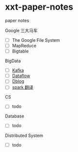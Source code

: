# xxt-paper-notes
paper notes


Google 三大马车

- [ ] The Google File System
- [ ] MapReduce
- [ ] Bigtable

BigData
- [ ] [Kafka](https://notes.stephenholiday.com/Kafka.pdf)
- [ ] [Dataflow](https://storage.googleapis.com/gweb-research2023-media/pubtools/pdf/43864.pdf)
- [ ] [Dblog](https://arxiv.org/pdf/2010.12597.pdf)
- [ ] [spark 翻译](https://fangmiao97.github.io/2019/04/13/tanslate-Resilient-Distributed-Datasets-A-Fault-Tolerant-Abstraction%E2%80%93for-In-Memory-Cluster-Computing/)

CS
- [ ] todo

Database
- [ ] todo 

Distributed System
 - [ ] todo 
